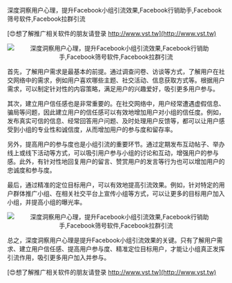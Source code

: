 深度洞察用户心理，提升Facebook小组引流效果,Facebook行销助手,Facebook筛号软件,Facebook拉群引流

[😍想了解推广相关软件的朋友请登录 http://www.vst.tw](http://www.vst.tw)

 <center><img src="https://vst.tw/MP4/tuiguang/png/8.png" alt="深度洞察用户心理，提升Facebook小组引流效果,Facebook行销助手,Facebook筛号软件,Facebook拉群引流"></center>

首先，了解用户需求是最基本的前提。通过调查问卷、访谈等方式，了解用户在社交网络中的需求，例如用户喜欢哪些主题、社交活动、信息获取方式等。根据用户需求，可以制定针对性的内容策略，满足用户的兴趣爱好，吸引更多用户参与。

其次，建立用户信任感也是非常重要的。在社交网络中，用户经常遭遇虚假信息、骗局等问题，因此建立用户的信任感可以有效地增加用户对小组的信任度。例如，发布真实可信的信息、经常回答用户问题、及时处理用户反馈等，都可以让用户感受到小组的专业性和诚信度，从而增加用户的参与度和留存率。

另外，提高用户的参与度也是小组引流的重要环节。通过定期发布互动帖子、举办线上或线下活动等方式，可以吸引用户参与小组的讨论和互动，增强用户的参与感。此外，有针对性地回复用户的留言、赞赏用户的发言等行为也可以增加用户的忠诚度和参与度。

最后，通过精准的定位目标用户，可以有效地提高引流效果。例如，针对特定的用户群体推广小组、在相关社交平台上宣传小组等方式，可以让更多的目标用户加入小组，并提高小组的曝光率。

 <center><img src="https://vst.tw/MP4/tuiguang/png/8.png" alt="深度洞察用户心理，提升Facebook小组引流效果,Facebook行销助手,Facebook筛号软件,Facebook拉群引流"></center>

总之，深度洞察用户心理是提升Facebook小组引流效果的关键。只有了解用户需求、建立用户信任感、提高用户参与度、精准定位目标用户，才能让小组真正发挥引流作用，吸引更多用户加入并参与。

[😍想了解推广相关软件的朋友请登录 http://www.vst.tw](http://www.vst.tw)



